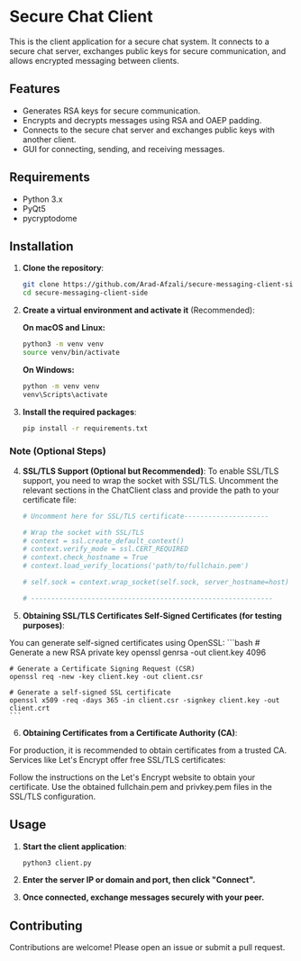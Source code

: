 # Secure Chat Client

This is the client application for a secure chat system. It connects to a secure chat server, exchanges public keys for secure communication, and allows encrypted messaging between clients.

## Features

- Generates RSA keys for secure communication.
- Encrypts and decrypts messages using RSA and OAEP padding.
- Connects to the secure chat server and exchanges public keys with another client.
- GUI for connecting, sending, and receiving messages.

## Requirements

- Python 3.x
- PyQt5
- pycryptodome

## Installation

1. **Clone the repository**:

    ```bash
    git clone https://github.com/Arad-Afzali/secure-messaging-client-side.git
    cd secure-messaging-client-side
    ```

2. **Create a virtual environment and activate it** (Recommended):

    **On macOS and Linux:**
    ```bash
    python3 -m venv venv
    source venv/bin/activate
    ```

    **On Windows:**
    ```bash
    python -m venv venv
    venv\Scripts\activate
    ```

3. **Install the required packages**:

    ```bash
    pip install -r requirements.txt
    ```

### Note (Optional Steps)

4. **SSL/TLS Support (Optional but Recommended)**:
To enable SSL/TLS support, you need to wrap the socket with SSL/TLS. Uncomment the relevant sections in the ChatClient class and provide the path to your certificate file:

    ```bash
    # Uncomment here for SSL/TLS certificate---------------------

    # Wrap the socket with SSL/TLS
    # context = ssl.create_default_context()
    # context.verify_mode = ssl.CERT_REQUIRED
    # context.check_hostname = True 
    # context.load_verify_locations('path/to/fullchain.pem')

    # self.sock = context.wrap_socket(self.sock, server_hostname=host)

    # ------------------------------------------------------------
    ```
5. **Obtaining SSL/TLS Certificates Self-Signed Certificates (for testing purposes)**:

You can generate self-signed certificates using OpenSSL:
    ```bash
    # Generate a new RSA private key
    openssl genrsa -out client.key 4096

    # Generate a Certificate Signing Request (CSR)
    openssl req -new -key client.key -out client.csr

    # Generate a self-signed SSL certificate
    openssl x509 -req -days 365 -in client.csr -signkey client.key -out client.crt
    ```

6. **Obtaining Certificates from a Certificate Authority (CA)**:

For production, it is recommended to obtain certificates from a trusted CA. Services like Let's Encrypt offer free SSL/TLS certificates:

Follow the instructions on the Let's Encrypt website to obtain your certificate.
Use the obtained fullchain.pem and privkey.pem files in the SSL/TLS configuration.

## Usage

1. **Start the client application**:
    ```bash
    python3 client.py
    ```
2. **Enter the server IP or domain and port, then click "Connect".**

3. **Once connected, exchange messages securely with your peer.**



## Contributing
Contributions are welcome! Please open an issue or submit a pull request.